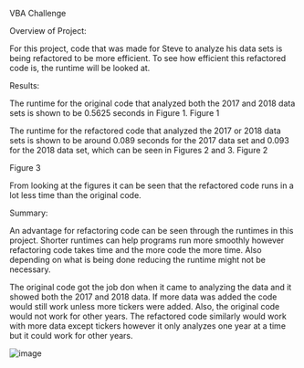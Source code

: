 VBA Challenge

Overview of Project:

For this project, code that was made for Steve to analyze his data sets is being refactored to be more efficient.  To see how efficient this refactored code is, the runtime will be looked at.

Results:

The runtime for the original code that analyzed both the 2017 and 2018 data sets is shown to be 0.5625 seconds in Figure 1.
Figure 1
 

The runtime for the refactored code that analyzed the 2017 or 2018 data sets is shown to be around 0.089 seconds for the 2017 data set and 0.093 for the 2018 data set, which can be seen in Figures 2 and 3.
Figure 2
 

Figure 3
 
From looking at the figures it can be seen that the refactored code runs in a lot less time than the original code.

Summary:

An advantage for refactoring code can be seen through the runtimes in this project.  Shorter runtimes can help programs run more smoothly however refactoring code takes time and the more code the more time.  Also depending on what is being done reducing the runtime might not be necessary.  

The original code got the job don when it came to analyzing the data and it showed both the 2017 and 2018 data.  If more data was added the code would still work unless more tickers were added.  Also, the original code would not work for other years.  The refactored code similarly would work with more data except tickers however it only analyzes one year at a time but it could work for other years.

![image](https://user-images.githubusercontent.com/89878429/155904627-09ceefaa-47aa-48a2-99e1-94ca0f129618.png)
